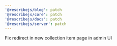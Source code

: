 ```yaml
---
'@rescribejs/blog': patch
'@rescribejs/core': patch
'@rescribejs/docs': patch
'@rescribejs/server': patch
---
```


Fix redirect in new collection item page in admin UI
